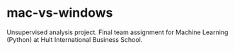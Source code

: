 # mac-vs-windows
Unsupervised analysis project. Final team assignment for Machine Learning (Python) at Hult International Business School. 
